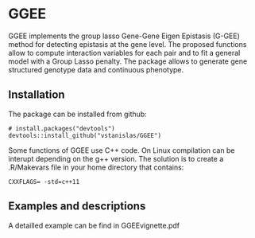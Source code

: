 # GGEE


GGEE implements the group lasso Gene-Gene Eigen Epistasis (G-GEE) method for detecting epistasis at the gene level. The proposed functions allow to compute interaction variables for each pair and to fit a general model with a Group Lasso penalty. The package allows to generate gene structured genotype data and continuous phenotype.


## Installation

The package can be installed from github:

```{r}
# install.packages("devtools")
devtools::install_github("vstanislas/GGEE")
```

Some functions of GGEE use C++ code. On Linux compilation can be interupt depending on the g++ version. The solution is to create a .R/Makevars file in your home directory that contains:
```{r}
CXXFLAGS= -std=c++11
```




## Examples and descriptions
A detailled example can be find in GGEEvignette.pdf


